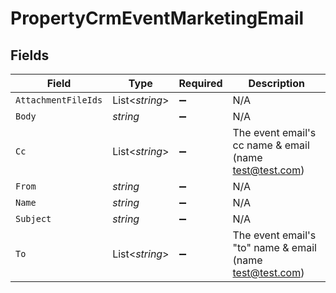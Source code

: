 # PropertyCrmEventMarketingEmail


## Fields

| Field                                                      | Type                                                       | Required                                                   | Description                                                |
| ---------------------------------------------------------- | ---------------------------------------------------------- | ---------------------------------------------------------- | ---------------------------------------------------------- |
| `AttachmentFileIds`                                        | List<*string*>                                             | :heavy_minus_sign:                                         | N/A                                                        |
| `Body`                                                     | *string*                                                   | :heavy_minus_sign:                                         | N/A                                                        |
| `Cc`                                                       | List<*string*>                                             | :heavy_minus_sign:                                         | The event email's cc name & email (name <test@test.com>)   |
| `From`                                                     | *string*                                                   | :heavy_minus_sign:                                         | N/A                                                        |
| `Name`                                                     | *string*                                                   | :heavy_minus_sign:                                         | N/A                                                        |
| `Subject`                                                  | *string*                                                   | :heavy_minus_sign:                                         | N/A                                                        |
| `To`                                                       | List<*string*>                                             | :heavy_minus_sign:                                         | The event email's "to" name & email (name <test@test.com>) |